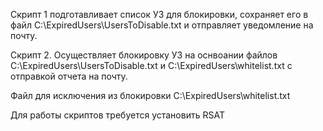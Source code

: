Скрипт 1 подготавливает список УЗ для блокировки, сохраняет его в файл C:\ExpiredUsers\UsersToDisable.txt и отправляет уведомление на почту.


Скрипт 2. Осуществляет блокировку УЗ на оснвоании файлов C:\ExpiredUsers\UsersToDisable.txt и C:\ExpiredUsers\whitelist.txt с отправкой отчета на почту.

Файл для исключения из блокировки C:\ExpiredUsers\whitelist.txt

Для работы скриптов требуется установить RSAT
